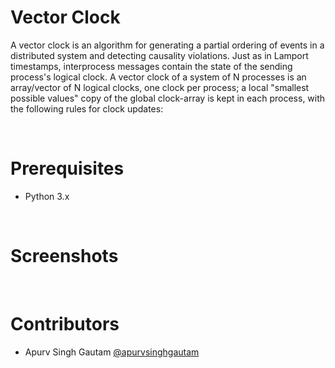 <h1>Vector Clock</h1>

<p>
A vector clock is an algorithm for generating a partial ordering of events in a distributed system and detecting causality violations. Just as in Lamport timestamps, interprocess messages contain the state of the sending process's logical clock. A vector clock of a system of N processes is an array/vector of N logical clocks, one clock per process; a local "smallest possible values" copy of the global clock-array is kept in each process, with the following rules for clock updates:
</p>
<br>

<h1>Prerequisites</h1>

<ul>
  <li>Python 3.x</li>
</ul>

<br>

<h1>Screenshots</h1>


<br>
<h1>Contributors</h1>

- Apurv Singh Gautam [@apurvsinghgautam](https://github.com/apurvsinghgautam/)
